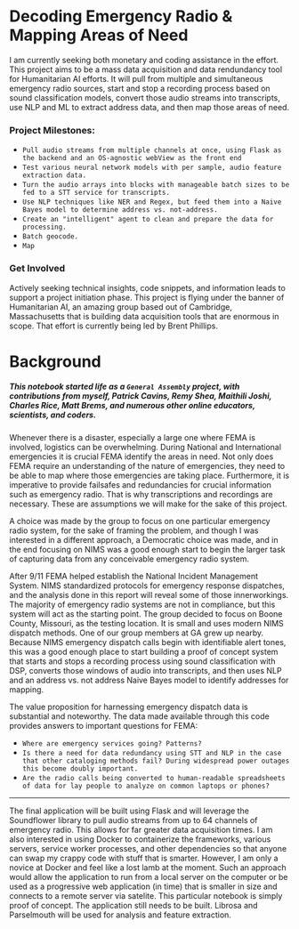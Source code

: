 # Decoding Emergency Radio & Mapping Areas of Need

I am currently seeking both monetary and coding assistance in the effort. This project aims to be a mass data acquisition and data rendundancy tool for Humanitarian AI efforts. It will pull from multiple and simultaneous emergency radio sources, start and stop a recording process based on sound classification models, convert those audio streams into transcripts, use NLP and ML to extract address data, and then map those areas of need.

### Project Milestones:

- `Pull audio streams from multiple channels at once, using Flask as the backend and an OS-agnostic webView as the front end`
- `Test various neural network models with per sample, audio feature extraction data.`
- `Turn the audio arrays into blocks with manageable batch sizes to be fed to a STT service for transcripts.`
- `Use NLP techniques like NER and Regex, but feed them into a Naive Bayes model to determine address vs. not-address.`
- `Create an "intelligent" agent to clean and prepare the data for processing.`
- `Batch geocode.`
- `Map`

### Get Involved

Actively seeking technical insights, code snippets, and information leads to support a project initiation phase. This project is flying under the banner of Humanitarian AI, an amazing group based out of Cambridge, Massachusetts that is building data acquisition tools that are enormous in scope. That effort is currently being led by Brent Phillips.

# Background

##### This notebook started life as a `General Assembly` project, with contributions from myself, Patrick Cavins, Remy Shea, Maithili Joshi, Charles Rice, Matt Brems, and numerous other online educators, scientists, and coders.

Whenever there is a disaster, especially a large one where FEMA is involved, logistics can be overwhelming. During National and International emergencies it is crucial FEMA identify the areas in need. Not only does FEMA require an understanding of the nature of emergencies, they need to be able to map where those emergencies are taking place. Furthermore, it is imperative to provide failsafes and redundancies for crucial information such as emergency radio. That is why transcriptions and recordings are necessary. These are assumptions we will make for the sake of this project. 

A choice was made by the group to focus on one particular emergency radio system, for the sake of framing the problem, and though I was interested in a different approach, a Democratic choice was made, and in the end focusing on NIMS was a good enough start to begin the larger task of capturing data from any conceivable emergency radio system. 

After 9/11 FEMA helped establish the National Incident Management System. NIMS standardized protocols for emergency response dispatches, and the analysis done in this report will reveal some of those innerworkings. The majority of emergency radio systems are not in compliance, but this system will act as the starting point. The group decided to focus on Boone County, Missouri, as the testing location. It is small and uses modern NIMS dispatch methods. One of our group members at GA grew up nearby. Because NIMS emergency dispatch calls begin with identifiable alert tones, this was a good enough place to start building a proof of concept system that starts and stops a recording process using sound classification with DSP, converts those windows of audio into transcripts, and then uses NLP and an address vs. not address Naive Bayes model to identify addresses for mapping.

The value proposition for harnessing emergency dispatch data is substantial and noteworthy. The data made available through this code provides answers to important questions for FEMA:

- `Where are emergency services going? Patterns?`
- `Is there a need for data redundancy using STT and NLP in the case that other cataloging methods fail? During widespread power outages this become doubly important.`
- `Are the radio calls being converted to human-readable spreadsheets of data for lay people to analyze on common laptops or phones?`
---
The final application will be built using Flask and will leverage the Soundflower library to pull audio streams from up to 64 channels of emergency radio. This allows for far greater data acquisition times. I am also interested in using Docker to containerize the frameworks, various servers, service worker processes, and other dependencies so that anyone can swap my crappy code with stuff that is smarter. However, I am only a novice at Docker and feel like a lost lamb at the moment. Such an approach would allow the application to run from a local server on the computer or be used as a progressive web application (in time) that is smaller in size and connects to a remote server via satelite. This particular notebook is simply proof of concept. The application still needs to be built. Librosa and Parselmouth will be used for analysis and feature extraction.
